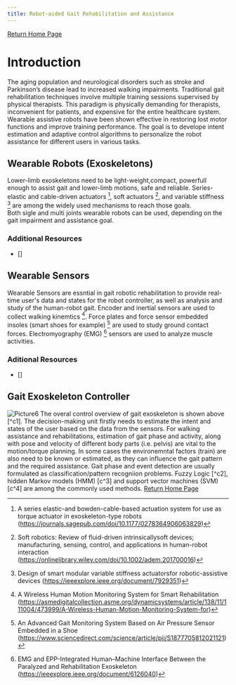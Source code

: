 ```yaml
---
title: Robot-aided Gait Rehabilitation and Assistance 
---
```


[Return Home Page](../index.md)
# Introduction 
The aging population and neurological disorders such as stroke and Parkinson’s disease lead to increased walking impairments. Traditional gait rehabilitation techniques involve multiple training sessions supervised by physical therapists. This paradigm is physically demanding for therapists, inconvenient for patients, and expensive for the entire healthcare system. Wearable assistive robots have been shown effective in restoring lost motor functions and improve training performance. The goal is to develope intent estimation and adaptive control algorithms to personalize the robot assistance for different users in various tasks.


## Wearable Robots (Exoskeletons)
Lower-limb exoskeletons need to be light-weight,compact, powerfull enough to assist gait and lower-limb motions, safe and reliable. Series-elastic and cable-driven actuators [^1], soft actuators [^soft], and variable stiffness [^2] are among the widely used mechanisms to reach those goals.  
Both sigle and multi joints wearable robots can be used, depending on the gait impairment and assistance goal.   
[^1]: A series elastic-and bowden-cable-based actuation system for use as torque actuator in exoskeleton-type robots (https://journals.sagepub.com/doi/10.1177/0278364906063829)
[^2]: Design of smart modular variable stiffness actuatorsfor robotic-assistive devices (https://ieeexplore.ieee.org/document/7929351)
[^soft]: Soft robotics: Review of fluid-driven intrinsicallysoft  devices; manufacturing, sensing, control, and applications in human-robot interaction (https://onlinelibrary.wiley.com/doi/10.1002/adem.201700016)
### Additional Resources
* []

## Wearable Sensors 
Wearable Sensors are essntial in gait robotic rehabilitation to provide real-time user's data and states for the robot controller, as well as analysis and study of the human-robot gait. Encoder and inertial sensors are used to collect walking kinemtics [^w1]. Force plates and force sensor embedded insoles (smart shoes for example) [^w2] are used to study ground contact forces. Electromyography (EMG) [^w3] sensors are used to analyze muscle activities. 
### Aditional Resources
* []
[^w1]: A Wireless Human Motion Monitoring System for Smart Rehabilitation (https://asmedigitalcollection.asme.org/dynamicsystems/article/138/11/111004/473999/A-Wireless-Human-Motion-Monitoring-System-for)
[^w2]: An Advanced Gait Monitoring System Based on Air Pressure Sensor Embedded in a Shoe (https://www.sciencedirect.com/science/article/pii/S1877705812021121)
[^w3]: EMG and EPP-Integrated Human–Machine Interface Between the Paralyzed and Rehabilitation Exoskeleton (https://ieeexplore.ieee.org/document/6126040)
## Gait Exoskeleton Controller 
![Picture6](https://user-images.githubusercontent.com/70563722/155220479-393d6fba-8150-412f-a692-3abeb6dcc838.png)
The overal control overview of gait exoskeleton is shown above [^c1]. The decision-making unit firstly needs to estimate the intent and states of the user based on the data from the sensors. For walking assistance and rehabilitations, estimation of gait phase and activity, along with pose and velocity of different body parts (i.e. pelvis) are vital to the motion/torque planning. In some cases the environemntal factors (train) are also need to be known or estimated, as they can influence the gait pattern and the required assistance. Gait phase and event detection are usually formulated as classification/pattern recogniion problems. Fuzzy Logic [^c2], hidden Markov models (HMM) [c^3] and support vector machines (SVM) [c^4] are among the commonly used methods. 
[Return Home Page](../index.md)
